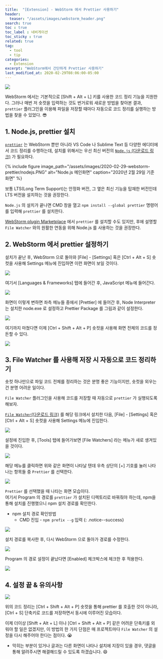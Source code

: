 ```yaml
---
title:  "[Extension] - WebStorm 에서 Prettier 사용하기"
header:
  teaser: "/assets/images/webstorm_header.png"
search: true
toc : true
toc_label : 네비게이션
toc_sticky : true
related: true
tag:
  - tool
  - tip
categories:
  - Extension
excerpt: "WebStorm에서 간단하게 Prettier 사용하기"
last_modified_at: 2020-02-29T08:06:00-05:00
---
```

<img src = "/assets/images/webstorm_header.png"/>    


WebStorm 에서는 기본적으로 [Shift + Alt + L] 키를 사용한 코드 정리 기능을 지원한다. 그러나 매번 저 숏컷을 입력하는 것도 번거로워 새로운 방법을 찾아본 결과, `prettier` 플러그인을 이용해 파일을 저장할 때마다 자동으로 코드 정리를 실행하는 방법을 찾을 수 있었다. 😎

## 1. Node.js, prettier 설치   
[`prettier`](https://prettier.io/) 는 WebStorm 뿐만 아니라 VS Code 나 Sublime Text 등 다양한 에디터에서 코드 정리를 수행하는데,  설치를 위해서는 우선 최신 버전의 [`Node.js` (다운로드 링크)](https://nodejs.org/en/) 가 필요하다.   


{% include figure image_path="/assets/images/2020-02-29-webstorm-prettier/nodejs.PNG" alt="Node.js 메인화면" caption="2020년 2월 29일 기준 화면" %}

보통 LTS(Long Term Support)는 안정화 버전, 그 옆은 최신 기능을 탑재한 버전인데 LTS 버전을 설치하는 것을 권장한다.   

`Node.js` 의 설치가 끝나면 CMD 창을 열고 `npm install --global prettier` 명령어를 입력해 `prettier` 를 설치한다.  

[WebStorm plugin Marketplace](https://plugins.jetbrains.com/plugin/10456-prettier) 에서 `prettier` 를 설치할 수도 있지만, 후에 설명할 `File Watcher` 와의 원활한 연동을 위해 Node.js 를 사용하는 것을 권장한다.

## 2. WebStorm 에서 prettier 설정하기
설치가 끝난 후, WebStorm 으로 돌아와 [File] - [Settings] 혹은 [Ctrl + Alt + S] 숏컷을 사용해 Settings 메뉴에 진입하면 이런 화면이 보일 것이다.   

<img src = "/assets/images/2020-02-29-webstorm-prettier/setting_1.PNG"/>    


여기서 [Languages & Frameworks] 탭에 들어간 후, JavaScript 메뉴에 들어간다.


<img src = "/assets/images/2020-02-29-webstorm-prettier/setting_2.PNG"/>   


화면이 이렇게 변하면 좌측 메뉴들 중에서 [Prettier] 에 들어간 후, Node Interpreter 는 설치한 node.exe 로 설정하고 Prettier Package 를 그림과 같이 설정한다.   


<img src = "/assets/images/2020-02-29-webstorm-prettier/setting_3.PNG"/>    


여기까지 마쳤다면 이제 [Ctrl + Shift + Alt + P] 숏컷을 사용해 화면 전체의 코드를 정돈할 수 있다.   

<img src = "/assets/images/2020-02-29-webstorm-prettier/prettier1.gif"/>  

## 3. File Watcher 를 사용해 저장 시 자동으로 코드 정리하기

숏컷 하나만으로 파일 코드 전체를 정리하는 것은 분명 좋은 기능이지만, 숏컷을 외우는 건 분명 어려운 일이다.   


`File Watcher` 플러그인을 사용해 코드를 저장할 때 자동으로 `prettier` 가 실행되도록 해보자.


[`File Watcher`(다운로드 링크)](https://plugins.jetbrains.com/plugin/7177-file-watchers) 를 해당 링크에서 설치한 다음, [File] - [Settings] 혹은 [Ctrl + Alt + S] 숏컷을 사용해 Settings 메뉴에 진입한다.   

<img src = "/assets/images/2020-02-29-webstorm-prettier/setting_4.PNG"/>  

설정에 진입한 후, [Tools] 탭에 들어가보면 [File Watchers] 라는 메뉴가 새로 생겨있을 것이다.    

<img src = "/assets/images/2020-02-29-webstorm-prettier/setting_5.PNG"/>

해당 메뉴를 클릭하면 위와 같은 화면이 나타날 텐데 우측 상단의 [+] 기호를 눌러 나타나는 항목들 중 `Prettier` 를 선택한다.   

<img src = "/assets/images/2020-02-29-webstorm-prettier/setting_6.PNG"/>   


`Prettier` 를 선택했을 때 나타는 화면 모습이다.   
여기서 Program 의 경로를 `prettier` 가 설치된 디렉토리로 바꿔줘야 하는데, npm을 통해 설치를 진행했으니 npm 설치 경로를 확인한다.  

- npm 설치 경로 확인방법
  - CMD 진입 - `npm prefix --g` 입력
{: .notice--success}

<img src = "/assets/images/2020-02-29-webstorm-prettier/setting_7.PNG"/>

설치 경로를 복사한 후, 다시 WebStorm 으로 돌아가 경로를 수정한다.

<img src = "/assets/images/2020-02-29-webstorm-prettier/setting_8.PNG"/>

Program 의 경로 설정이 끝났다면 [Enabled] 체크박스에 체크한 후 적용한다.

<img src = "/assets/images/2020-02-29-webstorm-prettier/setting_9.PNG"/>

## 4. 설정 끝 & 유의사항  
<img src = "/assets/images/2020-02-29-webstorm-prettier/prettier2.gif"/>  


위의 코드 정리는 [Ctrl + Shift + Alt + P] 숏컷을 통해 prettier 를 호출한 것이 아니라, [Ctrl + S] 단축키로 코드를 저장하면서 동시에 이루어진 모습이다.


이제 더이상 [Shift + Alt + L] 이나 [Ctrl + Shift + Alt + P] 같은 어려운 단축키를 외워야 할 일은 없겠지만, 이 방법의 한 가지 단점은 매 프로젝트마다 `File Watcher` 의 설정을 다시 해주어야 한다는 점이다. 😭


- 막히는 부분이 있거나 글과는 다른 화면이 나타나 설치에 지장이 있을 경우, 댓글을 통해 알려주시면 해결해드릴 수 있도록 하겠습니다. 😄

